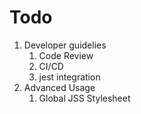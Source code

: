 # Todo

1. Developer guidelies
   1. Code Review
   2. CI/CD
   3. jest integration
2. Advanced Usage
   1. Global JSS Stylesheet

